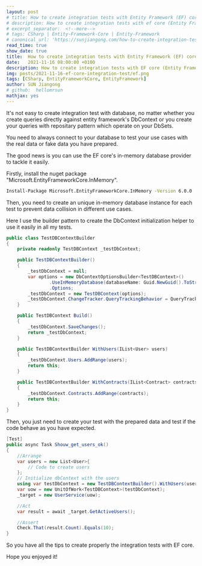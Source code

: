 ```yaml
---
layout: post
# title: How to create integration tests with Entity Framework (EF) core?
# description: How to create integration tests with ef core (Entity Framework Core)
# excerpt_separator:  <!--more-->
# tags: CSharp | Entity-Framework-Core | Entity-Framework
# canonical_url: 'https://sunjiangong.com/how-to-create-integration-test-with-entity-framework-core/'
read_time: true
show_date: true
title:  How to create integration tests with Entity Framework (EF) core?
date:   2021-11-16 08:00:00 +0100
description: How to create integration tests with EF core (Entity Framework Core)?
img: posts/2021-11-16-ef-core-integration-test/ef.png
tags: [CSharp, EntityFrameworkCore, EntityFramework]
author: SUN Jiangong
# github:  hellomrsun
mathjax: yes
---
```


It's not easy to create integration test with database, no matter whether you create queries directly against entity framework's DbContext or you create your queries with repositary pattern which operate on your DbSets.

You need to always connect to your database to test your use cases with the real data or fake data you have prepared.

The good news is you can use the EF core's in-memory database provider to tackle it easily.

<!--more-->

Firstly, install the nuget package "Microsoft.EntityFrameworkCore.InMemory".

```cmd
Install-Package Microsoft.EntityFrameworkCore.InMemory -Version 6.0.0
```

Then, you need to create an unique in-memory database instance for each test to prevent data collision in different use cases.

Here I use the builder pattern to create the DbContext initialization helper to use it easily in all my tests.

```csharp
public class TestDBContextBuilder
{
    private readonly TestDBContext _testDbContext;

    public TestDBContextBuilder()
    {
        _testDbContext = null;
        var options = new DbContextOptionsBuilder<TestDBContext>()
                .UseInMemoryDatabase(databaseName: Guid.NewGuid().ToString())
                .Options;
        _testDbContext = new TestDBContext(options);
        _testDbContext.ChangeTracker.QueryTrackingBehavior = QueryTrackingBehavior.NoTracking;
    }

    public TestDBContext Build()
    {
        _testDbContext.SaveChanges();
        return _testDbContext;
    }

    public TestDBContextBuilder WithUsers(IList<User> users)
    {
        _testDbContext.Users.AddRange(users);
        return this;
    }

    public TestDBContextBuilder WithContracts(IList<Contract> contracts)
    {
        _testDbContext.Contracts.AddRange(contracts);
        return this;
    }
}
```

Then, you just need to create your test with the prepared data and test if the code behave as you have expected.

```csharp
[Test]
public async Task Shouw_get_users_ok()
{
    //Arrange
    var users = new List<User>{
        // Code to create users
    };
    // Initialize dbContext with the users
    using var testDbContext = new TestDBContextBuilder().WithUsers(users).Build();
    var uow = new UnitOfWork<TestDBContext>(testDbContext);
    _target = new UserService(uow);

    //Act
    var result = await _target.GetActiveUsers();

    //Assert
    Check.That(result.Count).Equals(10);
}
```

So you have all the tips to create properly the integration tests with EF core.

Hope you enjoyed it!